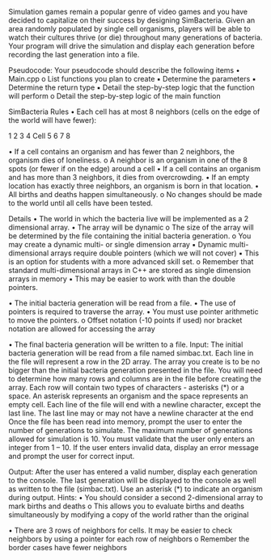 Simulation games remain a popular genre of video games and you have decided to capitalize on their
success by designing SimBacteria. Given an area randomly populated by single cell organisms, players will be able
to watch their cultures thrive (or die) throughout many generations of bacteria. Your program will drive the
simulation and display each generation before recording the last generation into a file.

Pseudocode: Your pseudocode should describe the following items
• Main.cpp
o List functions you plan to create
▪ Determine the parameters
▪ Determine the return type
▪ Detail the step-by-step logic that the function will perform
o Detail the step-by-step logic of the main function

SimBacteria Rules
• Each cell has at most 8 neighbors (cells on the edge of the world will have fewer):

 1   2   3
 4  Cell 5
 6   7   8

• If a cell contains an organism and has fewer than 2 neighbors, the organism dies of loneliness.
o A neighbor is an organism in one of the 8 spots (or fewer if on the edge) around a cell
• If a cell contains an organism and has more than 3 neighbors, it dies from overcrowding.
• If an empty location has exactly three neighbors, an organism is born in that location.
• All births and deaths happen simultaneously.
o No changes should be made to the world until all cells have been tested.

Details
• The world in which the bacteria live will be implemented as a 2 dimensional array.
• The array will be dynamic 
o The size of the array will be determined by the file containing the initial bacteria generation.
o You may create a dynamic multi- or single dimension array
▪ Dynamic multi-dimensional arrays require double pointers (which we will not cover)
▪ This is an option for students with a more advanced skill set.
o Remember that standard multi-dimensional arrays in C++ are stored as single dimension arrays in
memory
▪ This may be easier to work with than the double pointers.

• The initial bacteria generation will be read from a file.
• The use of pointers is required to traverse the array.
• You must use pointer arithmetic to move the pointers.
o Offset notation (-10 points if used) nor bracket notation are allowed for
accessing the array

• The final bacteria generation will be written to a file.
Input: The initial bacteria generation will be read from a file named simbac.txt. Each line in the file will
represent a row in the 2D array. The array you create is to be no bigger than the initial bacteria generation
presented in the file. You will need to determine how many rows and columns are in the file before creating the
array.
Each row will contain two types of characters - asterisks (*) or a space. An asterisk represents an organism and
the space represents an empty cell. Each line of the file will end with a newline character, except the last line.
The last line may or may not have a newline character at the end
Once the file has been read into memory, prompt the user to enter the number of generations to simulate. The
maximum number of generations allowed for simulation is 10. You must validate that the user only enters an
integer from 1 – 10. If the user enters invalid data, display an error message and prompt the user for correct
input.

Output: After the user has entered a valid number, display each generation to the console. The last generation
will be displayed to the console as well as written to the file (simbac.txt). Use an asterisk (*) to indicate an
organism during output.
Hints:
• You should consider a second 2-dimensional array to mark births and deaths
o This allows you to evaluate births and deaths simultaneously by modifying a copy of the world
rather than the original

• There are 3 rows of neighbors for cells. It may be easier to check neighbors by using a pointer for each
row of neighbors
o Remember the border cases have fewer neighbors
